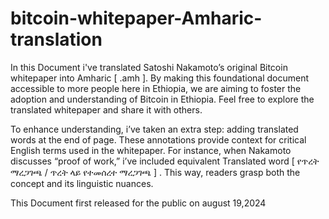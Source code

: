 # bitcoin-whitepaper-Amharic-translation

In this Document i've translated Satoshi Nakamoto’s original Bitcoin whitepaper into Amharic [ .amh ]. By making this foundational document accessible to more people here in Ethiopia, we are aiming to foster the adoption and understanding of Bitcoin in Ethiopia. Feel free to explore the translated whitepaper and share it with others.

To enhance understanding, i’ve taken an extra step: adding translated words at the end of page. These annotations provide context for critical English terms used in the whitepaper.
For instance, when Nakamoto discusses “proof of work,” i’ve included equivalent Translated word [ የጥረት ማረጋገጫ / ጥረት ላይ የተመሰረተ ማረጋገጫ ] . This way, readers grasp both the concept and its linguistic nuances.



This Document first released for the public on august 19,2024
